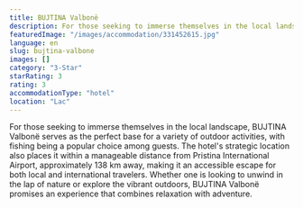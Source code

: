 ```yaml
---
title: BUJTINA Valbonë
description: For those seeking to immerse themselves in the local landscape, BUJTINA Valbonë serves as the perfect base for a variety of outdoor activities, with fishing bei
featuredImage: "/images/accommodation/331452615.jpg"
language: en
slug: bujtina-valbone
images: []
category: "3-Star"
starRating: 3
rating: 3
accommodationType: "hotel"
location: "Lac"
---
```


For those seeking to immerse themselves in the local landscape, BUJTINA Valbonë serves as the perfect base for a variety of outdoor activities, with fishing being a popular choice among guests. The hotel's strategic location also places it within a manageable distance from Pristina International Airport, approximately 138 km away, making it an accessible escape for both local and international travelers. Whether one is looking to unwind in the lap of nature or explore the vibrant outdoors, BUJTINA Valbonë promises an experience that combines relaxation with adventure.

